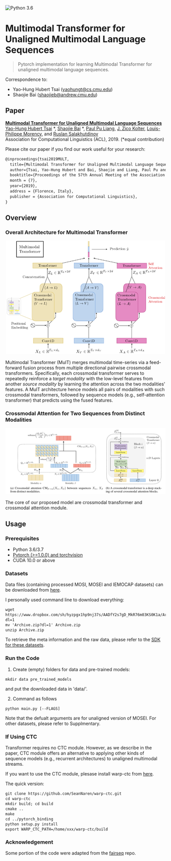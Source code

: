 ![Python 3.6](https://img.shields.io/badge/python-3.6-green.svg)  

# Multimodal Transformer for Unaligned Multimodal Language Sequences

> Pytorch implementation for learning Multimodal Transformer for unaligned multimodal language sequences.

Correspondence to: 
  - Yao-Hung Hubert Tsai (yaohungt@cs.cmu.edu)
  - Shaojie Bai (shaojieb@andrew.cmu.edu)

## Paper
[**Multimodal Transformer for Unaligned Multimodal Language Sequences**](https://arxiv.org/pdf/1906.00295.pdf)<br>
[Yao-Hung Hubert Tsai](https://yaohungt.github.io) *, [Shaojie Bai](https://jerrybai1995.github.io) *, [Paul Pu Liang](http://www.cs.cmu.edu/~pliang/), [J. Zico Kolter](http://zicokolter.com), [Louis-Philippe Morency](https://www.cs.cmu.edu/~morency/), and [Ruslan Salakhutdinov](https://www.cs.cmu.edu/~rsalakhu/)<br>
Association for Computational Linguistics (ACL), 2019. (*equal contribution)

Please cite our paper if you find our work useful for your research:

```tex
@inproceedings{tsai2019MULT,
  title={Multimodal Transformer for Unaligned Multimodal Language Sequences},
  author={Tsai, Yao-Hung Hubert and Bai, Shaojie and Liang, Paul Pu and Kolter, J. Zico and Morency, Louis-Philippe and Salakhutdinov, Ruslan},
  booktitle={Proceedings of the 57th Annual Meeting of the Association for Computational Linguistics (Volume 1: Long Papers)},
  month = {7},
  year={2019},
  address = {Florence, Italy},
  publisher = {Association for Computational Linguistics},
}
```

## Overview

### Overall Architecture for Multimodal Transformer
<p align="center">
<img src='imgs/architecture.png' width="500px"/>

Multimodal Transformer (MulT) merges multimodal time-series via a feed-forward fusion process from multiple directional pairwise crossmodal transformers. Specifically, each crossmodal transformer serves to repeatedly reinforce a *target modality* with the low-level features from another *source modality* by learning the attention across the two modalities' features. A MulT architecture hence models all pairs of modalities with such crossmodal transformers, followed by sequence models (e.g., self-attention transformer) that predicts using the fused features.


### Crossmodal Attention for Two Sequences from Distinct Modalities 
<p align="center">
<img src='imgs/cm.png' width="1000px"/>
  
The core of our proposed model are crossmodal transformer and crossmodal attention module.   
  
## Usage

### Prerequisites
- Python 3.6/3.7
- [Pytorch (>=1.0.0) and torchvision](https://pytorch.org/)
- CUDA 10.0 or above

### Datasets

Data files (containing processed MOSI, MOSEI and IEMOCAP datasets) can be downloaded from [here](https://www.dropbox.com/sh/hyzpgx1hp9nj37s/AAB7FhBqJOFDw2hEyvv2ZXHxa?dl=0).
  
I personally used command line to download everything:
~~~~
wget https://www.dropbox.com/sh/hyzpgx1hp9nj37s/AADfY2s7gD_MkR76m03KS0K1a/Archive.zip?dl=1
mv 'Archive.zip?dl=1' Archive.zip
unzip Archive.zip
~~~~

To retrieve the meta information and the raw data, please refer to the [SDK for these datasets](https://github.com/A2Zadeh/CMU-MultimodalSDK).

### Run the Code

1. Create (empty) folders for data and pre-trained models:
~~~~
mkdir data pre_trained_models
~~~~

and put the downloaded data in 'data/'.

2. Command as follows
~~~~
python main.py [--FLAGS]
~~~~

Note that the defualt arguments are for unaligned version of MOSEI. For other datasets, please refer to Supplmentary.

### If Using CTC

Transformer requires no CTC module. However, as we describe in the paper, CTC module offers an alternative to applying other kinds of sequence models (e.g., recurrent architectures) to unaligned multimodal streams.

If you want to use the CTC module, plesase install warp-ctc from [here](https://github.com/baidu-research/warp-ctc).

The quick version:
~~~~
git clone https://github.com/SeanNaren/warp-ctc.git
cd warp-ctc
mkdir build; cd build
cmake ..
make
cd ../pytorch_binding
python setup.py install
export WARP_CTC_PATH=/home/xxx/warp-ctc/build
~~~~

### Acknowledgement
Some portion of the code were adapted from the [fairseq](https://github.com/pytorch/fairseq) repo.


